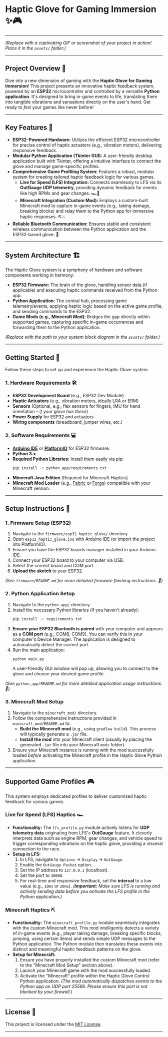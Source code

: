 # Haptic Glove for Gaming Immersion ✨🎮

-----

*(Replace with a captivating GIF or screenshot of your project in action\! Place it in the `assets/` folder.)*

-----

## Project Overview 🚀

Dive into a new dimension of gaming with the **Haptic Glove for Gaming Immersion**\! This project presents an innovative haptic feedback system, powered by an **ESP32** microcontroller and controlled by a versatile **Python application**. It's designed to bring in-game events to life, translating them into tangible vibrations and sensations directly on the user's hand. Get ready to *feel* your games like never before\!

-----

## Key Features 🌟

  * **ESP32-Powered Hardware:** Utilizes the efficient ESP32 microcontroller for precise control of haptic actuators (e.g., vibration motors), delivering responsive feedback.
  * **Modular Python Application (Tkinter GUI):** A user-friendly desktop application built with Tkinter, offering a intuitive interface to connect the glove and manage game-specific profiles.
  * **Comprehensive Game Profiling System:** Features a robust, modular system for creating tailored haptic feedback logic for various games.
      * **Live for Speed (LFS) Integration:** Connects seamlessly to LFS via its **OutGauge UDP telemetry**, providing dynamic feedback for events like high RPMs and gear changes. 🏎️💨
      * **Minecraft Integration (Custom Mod):** Employs a custom-built Minecraft mod to capture in-game events (e.g., taking damage, breaking blocks) and relay them to the Python app for immersive haptic responses. ⛏️💥
  * **Reliable Bluetooth Communication:** Ensures stable and consistent wireless communication between the Python application and the ESP32-based glove. 📶

-----

## System Architecture 🏗️

The Haptic Glove system is a symphony of hardware and software components working in harmony:

  * **ESP32 Firmware:** The brain of the glove, handling sensor data (if applicable) and executing haptic commands received from the Python app.
  * **Python Application:** The central hub, processing game telemetry/events, applying haptic logic based on the active game profile, and sending commands to the ESP32.
  * **Game Mods (e.g., Minecraft Mod):** Bridges the gap directly within supported games, capturing specific in-game occurrences and forwarding them to the Python application.

*(Replace with the path to your system block diagram in the `assets/` folder.)*

-----

## Getting Started 🏁

Follow these steps to set up and experience the Haptic Glove system.

### 1\. Hardware Requirements 🛠️

  * **ESP32 Development Board** (e.g., ESP32 Dev Module)
  * **Haptic Actuators** (e.g., vibration motors, ideally LRA or ERM)
  * **Sensors** (Optional, e.g., flex sensors for fingers, IMU for hand orientation – *if your glove has these*)
  * **Power Supply** for ESP32 and actuators
  * **Wiring components** (breadboard, jumper wires, etc.)

### 2\. Software Requirements 💻

  * [**Arduino IDE**](https://www.arduino.cc/en/software) or [**PlatformIO**](https://platformio.org/) for ESP32 firmware.
  * **Python 3.x**
  * **Required Python Libraries:** Install them easily via pip:
    ```bash
    pip install -r python_app/requirements.txt
    ```
  * **Minecraft Java Edition** (Required for Minecraft Haptics)
  * **Minecraft Mod Loader** (e.g., [Fabric](https://fabricmc.net/) or [Forge](https://files.minecraftforge.net/)) compatible with your Minecraft version.

-----

## Setup Instructions 🔧

### 1\. Firmware Setup (ESP32)

1.  Navigate to the `firmware/esp32_haptic_glove/` directory.
2.  Open `esp32_haptic_glove.ino` with Arduino IDE (or import the project into PlatformIO).
3.  Ensure you have the ESP32 boards manager installed in your Arduino IDE.
4.  Connect your ESP32 board to your computer via USB.
5.  Select the correct board and COM port.
6.  **Upload the sketch** to your ESP32.

*(See `firmware/README.md` for more detailed firmware flashing instructions. 📖)*

### 2\. Python Application Setup

1.  Navigate to the `python_app/` directory.
2.  Install the necessary Python libraries (if you haven't already):
    ```bash
    pip install -r requirements.txt
    ```
3.  **Ensure your ESP32 Bluetooth is paired** with your computer and appears as a **COM port** (e.g., COM8, COM9). You can verify this in your computer's Device Manager. The application is designed to automatically detect the correct port.
4.  Run the main application:
    ```bash
    python main.py
    ```
    A user-friendly GUI window will pop up, allowing you to connect to the glove and choose your desired game profile.

*(See `python_app/README.md` for more detailed application usage instructions. 📖)*

### 3\. Minecraft Mod Setup

1.  Navigate to the `minecraft_mod/` directory.
2.  Follow the comprehensive instructions provided in `minecraft_mod/README.md` to:
      * **Build the Minecraft mod** (e.g., using `gradlew build`). This process will typically generate a `.jar` file.
      * **Install the mod** into your Minecraft client (usually by placing the generated `.jar` file into your Minecraft `mods` folder).
3.  Ensure your Minecraft instance is running with the mod successfully loaded *before* activating the Minecraft profile in the Haptic Glove Python application.

-----

## Supported Game Profiles 🎮

This system employs dedicated profiles to deliver customized haptic feedback for various games.

### Live for Speed (LFS) Haptics 🏎️

  * **Functionality:** The `lfs_profile.py` module actively listens for **UDP telemetry data** originating from LFS's **OutGauge** feature. It cleverly interprets data such as engine RPM, gear changes, and vehicle speed to trigger corresponding vibrations on the haptic glove, providing a visceral connection to the race.
  * **Setup in LFS:**
    1.  In LFS, navigate to `Options` -\> `Display` -\> `OutGauge`.
    2.  Enable the `OutGauge Packet` option.
    3.  Set the IP address to `127.0.0.1` (localhost).
    4.  Set the port to `30000`.
    5.  For real-time and responsive feedback, set the **interval** to a low value (e.g., `10ms` or `20ms`).
        *(**Important:** Make sure LFS is running and actively sending data before you activate the LFS profile in the Python application.)*

### Minecraft Haptics ⛏️

  * **Functionality:** The `minecraft_profile.py` module seamlessly integrates with the custom Minecraft mod. This mod intelligently detects a variety of in-game events (e.g., player taking damage, breaking specific blocks, jumping, using certain items) and sends simple UDP messages to the Python application. The Python module then translates these events into distinct and meaningful haptic feedback patterns on the glove.
  * **Setup for Minecraft:**
    1.  Ensure you have properly installed the custom Minecraft mod (refer to the "Minecraft Mod Setup" section above).
    2.  Launch your Minecraft game with the mod successfully loaded.
    3.  Activate the "Minecraft" profile within the Haptic Glove Control Python application.
        *(The mod automatically dispatches events to the Python app on UDP port 25566. Please ensure this port is not blocked by your firewall.)*

-----

## License 📜

This project is licensed under the [MIT License](https://www.google.com/search?q=LICENSE).

-----